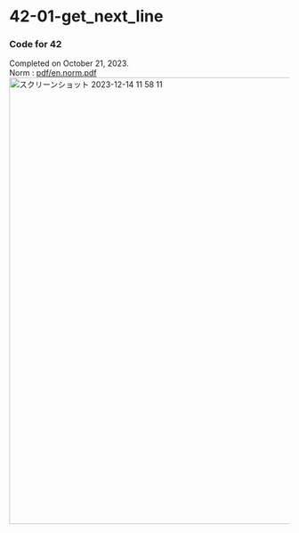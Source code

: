 # 42-01-get_next_line
### Code for 42
Completed on October 21, 2023.  
Norm : [pdf/en.norm.pdf](https://github.com/42School/norminette/blob/master/pdf/en.norm.pdf)  
<img width="803" alt="スクリーンショット 2023-12-14 11 58 11" src="https://github.com/sino31/42-01-get_next_line/assets/105647930/b315308d-b1d7-4c73-81cf-8408f65bc4f9">
